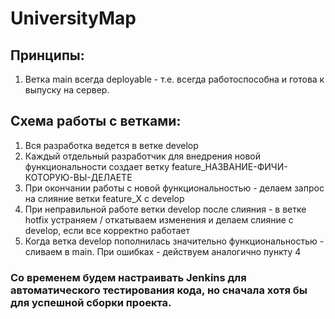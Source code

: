 # UniversityMap
## Принципы:
  1. Ветка main всегда deployable - т.е. всегда работоспособна и готова к выпуску на сервер.
## Схема работы с ветками:
  1. Вся разработка ведется в ветке develop
  2. Каждый отдельный разработчик для внедрения новой функциональности создает ветку feature_НАЗВАНИЕ-ФИЧИ-КОТОРУЮ-ВЫ-ДЕЛАЕТЕ
  3. При окончании работы с новой функциональностью - делаем запрос на слияние ветки feature_X с develop
  4. При неправильной работе ветки develop после слияния - в ветке hotfix устраняем / откатываем изменения и делаем слияние с develop, если все корректно работает
  5. Когда ветка develop пополнилась значительно функциональностью - сливаем в main. При ошибках - действуем аналогично пункту 4
### Со временем будем настраивать **Jenkins** для автоматического тестирования кода, но сначала хотя бы для успешной сборки проекта.
